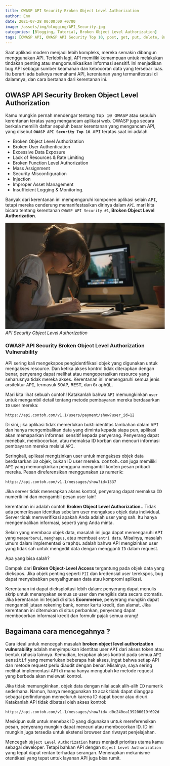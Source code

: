 ```yaml
---
title: OWASP API Security Broken Object Level Authorization
author: Eno
date: 2021-07-28 00:00:00 +0700
image: /assets/img/blogging/API_Security.jpg
categories: [Blogging, Tutorial, Broken Object Level Authorization]
tags: [OWASP API, OWASP API Security Top 10, post, get, put, delete, Broken Object Level Authorization, OWASP API Security]
---
```



Saat aplikasi modern menjadi lebih kompleks, mereka semakin dibangun menggunakan API. Terlebih lagi, API memiliki kemampuan untuk melakukan tindakan penting atau mengomunikasikan informasi sensitif. Ini menjadikan bug API sebagai sumber keamanan dan kebocoran data yang tersebar luas. Itu berarti ada baiknya memahami API, kerentanan yang termanifestasi di dalamnya, dan cara bertahan dari kerentanan ini.

## OWASP API Security Broken Object Level Authorization

Kamu mungkin pernah mendengar tentang <kbd>Top 10 OWASP</kbd> atau sepuluh kerentanan teratas yang mengancam aplikasi web. OWASP juga secara berkala memilih daftar sepuluh besar kerentanan yang mengancam API, yang disebut **`OWASP API Security Top 10`**. <kbd>API</kbd> teratas saat ini adalah 

- Broken Object Level Authorization
- Broken User Authentication
- Excessive Data Exposure
- Lack of Resources & Rate Limiting
- Broken Function Level Authorization
- Mass Assignment
- Security Misconfiguration
- Injection
- Improper Asset Management
- Insufficient Logging & Monitoring.

Banyak dari kerentanan ini mempengaruhi komponen aplikasi selain <kbd>API</kbd>, tetapi mereka cenderung memanifestasikan dirinya dalam `API`. mari kita bicara tentang kerentanan `OWASP API Security #1`, **Broken Object Level Authorization**.

![Desktop View](/assets/img/blogging/API_Security.jpg)_API Security Object Level Authorization_

### OWASP API Security Broken Object Level Authorization Vulnerability

API sering kali mengekspos pengidentifikasi objek yang digunakan untuk mengakses resource. Dan ketika akses kontrol tidak diterapkan dengan benar, penyerang dapat melihat atau mengoperasikan resource yang seharusnya tidak mereka akses. Kerentanan ini memengaruhi semua jenis arsitektur <kbd>API</kbd>, termasuk <kbd>SOAP</kbd>, <kbd>REST</kbd>, dan <kbd>GraphQL</kbd>.

Mari kita lihat sebuah contoh! Katakanlah bahwa `API` memungkinkan `user` untuk mengambil detail tentang metode pembayaran mereka berdasarkan `ID` user mereka:

```
https://api.contoh.com/v1.1/users/payment/show?user_id=12
```
Di sini, jika aplikasi tidak memerlukan bukti identitas tambahan dalam <kbd>API</kbd> dan hanya mengembalikan data yang diminta kepada siapa pun, aplikasi akan memaparkan informasi sensitif kepada penyerang. Penyerang dapat menebak, membocorkan, atau memaksa ID korban dan mencuri informasi pembayaran mereka melalui <kbd>API</kbd>.

Seringkali, aplikasi mengizinkan user untuk mengakses objek data berdasarkan <kbd>ID</kbd> objek, bukan ID user mereka. <kbd>contoh.com</kbd> juga memiliki <kbd>API</kbd> yang memungkinkan pengguna mengambil konten pesan pribadi mereka. Pesan direferensikan menggunakan `ID` numerik:

```
https://api.contoh.com/v1.1/messages/show?id=1337
```

Jika server tidak menerapkan akses kontrol, penyerang dapat memaksa <kbd>ID</kbd> numerik ini dan mengambil pesan user lain!

kerentanan ini adalah contoh **Broken Object Level Authorization.**. Tidak ada pemeriksaan identitas sebelum user mengakses objek data individual. Server tidak memverifikasi apakah Anda adalah user yang sah. Itu hanya mengembalikan informasi, seperti yang Anda minta.

Selain yang membaca objek data, masalah ini juga dapat memengaruhi <kbd>API</kbd> yang `memperbarui`, `menghapus`, atau membuat `entri data`. Misalnya, masalah umum dalam implementasi <kbd>GraphQL</kbd> adalah bahwa API mengizinkan user yang tidak sah untuk mengedit data dengan mengganti `ID` dalam request.

Apa yang bisa salah?

Dampak dari **Broken Object-Level Access** tergantung pada objek data yang diekspos. Jika objek penting seperti `PII` dan kredensial user terekspos, <kbd>bug</kbd> dapat menyebabkan penyalhgunaan data atau kompromi aplikasi.

Kerentanan ini dapat dieksploitasi lebih dalam: penyerang dapat menulis skrip untuk menanyakan semua `ID` user dan mengikis data secara otomatis. Jika kerentanan ini terjadi di situs **Ecommerce**, penyerang mungkin dapat mengambil jutaan rekening bank, nomor kartu kredit, dan alamat. Jika kerentanan ini ditemukan di situs perbankan, penyerang dapat membocorkan informasi kredit dan formulir pajak semua orang!

## Bagaimana cara mencegahnya ?

Cara ideal untuk mencegah masalah **broken object level authorization vulnerability** adalah menyimpulkan identitas user <kbd>API</kbd> dari akses token atau bentuk rahasia lainnya. Kemudian, terapkan akses kontrol pada semua <kbd>API sensitif</kbd> yang memerlukan beberapa hak akses, ingat bahwa setiap API dan metode request perlu diaudit dengan benar. Misalnya, saya sering melihat implementasi API di mana hanya mengubah ke metode request yang berbeda akan melewati kontrol.

Jika tidak memungkinkan, objek data dengan nilai acak alih-alih <kbd>ID</kbd> numerik sederhana. Namun, hanya menggunakan `ID` acak tidak dapat dianggap sebagai perlindungan menyeluruh karena ID dapat bocor atau dicuri. Katakanlah API tidak dibatasi oleh akses kontrol:

```
https://api.contoh.com/v1.1/messages/show?id= d0c240ea139206019f692d
```

Meskipun sulit untuk menebak ID yang digunakan untuk mereferensikan pesan, penyerang mungkin dapat mencuri atau membocorkan ID. ID ini mungkin juga tersedia untuk ekstensi browser dan riwayat penjelajahan.

Mencegah `Object Level Authorization` harus menjadi prioritas utama kamu sebagai developer. Tetapi bahkan API dengan `Object Level Authorization` yang tepat dapat rentan terhadap serangan. Menerapkan mekanisme otentikasi yang tepat untuk layanan API juga bisa rumit.
